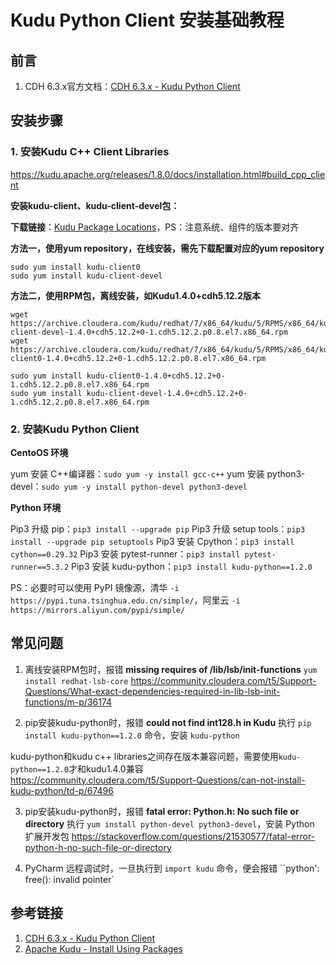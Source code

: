 # Kudu Python Client 安装基础教程


## 前言

1. CDH 6.3.x官方文档：[CDH 6.3.x - Kudu Python Client](https://docs.cloudera.com/documentation/enterprise/6/6.3/topics/kudu_development.html#concept_jmn_dhc_jkb)


## 安装步骤

### 1. 安装Kudu C++ Client Libraries

https://kudu.apache.org/releases/1.8.0/docs/installation.html#build_cpp_client

**安装kudu-client、kudu-client-devel包：** 

**下载链接**：[Kudu Package Locations](https://kudu.apache.org/releases/1.8.0/docs/installation.html#install_packages)，PS：注意系统、组件的版本要对齐


**方法一，使用yum repository，在线安装，需先下载配置对应的yum repository**

```Shell
sudo yum install kudu-client0
sudo yum install kudu-client-devel
```

**方法二，使用RPM包，离线安装，如Kudu1.4.0+cdh5.12.2版本**

```Shell
wget https://archive.cloudera.com/kudu/redhat/7/x86_64/kudu/5/RPMS/x86_64/kudu-client-devel-1.4.0+cdh5.12.2+0-1.cdh5.12.2.p0.8.el7.x86_64.rpm
wget https://archive.cloudera.com/kudu/redhat/7/x86_64/kudu/5/RPMS/x86_64/kudu-client0-1.4.0+cdh5.12.2+0-1.cdh5.12.2.p0.8.el7.x86_64.rpm

sudo yum install kudu-client0-1.4.0+cdh5.12.2+0-1.cdh5.12.2.p0.8.el7.x86_64.rpm
sudo yum install kudu-client-devel-1.4.0+cdh5.12.2+0-1.cdh5.12.2.p0.8.el7.x86_64.rpm
```


### 2. 安装Kudu Python Client

**CentoOS 环境**

yum 安装 C++编译器：`sudo yum -y install gcc-c++`
yum 安装 python3-devel：`sudo yum -y install python-devel python3-devel`

**Python 环境**

Pip3 升级 pip：`pip3 install --upgrade pip`
Pip3 升级 setup tools：`pip3 install --upgrade pip setuptools`
Pip3 安装 Cpython：`pip3 install cython==0.29.32`
Pip3 安装 pytest-runner：`pip3 install pytest-runner==5.3.2`
Pip3 安装 kudu-python：`pip3 install kudu-python==1.2.0`


PS：必要时可以使用 PyPI 镜像源，清华 `-i https://pypi.tuna.tsinghua.edu.cn/simple/`，阿里云 `-i https://mirrors.aliyun.com/pypi/simple/`

## 常见问题

1. 离线安装RPM包时，报错 **missing requires of /lib/lsb/init-functions**
`yum install redhat-lsb-core`
https://community.cloudera.com/t5/Support-Questions/What-exact-dependencies-required-in-lib-lsb-init-functions/m-p/36174

2. pip安装kudu-python时，报错 **could not find int128.h in Kudu**
执行 `pip install kudu-python==1.2.0` 命令，安装 `kudu-python`

kudu-python和kudu c++ libraries之间存在版本兼容问题，需要使用`kudu-python==1.2.0`才和kudu1.4.0兼容
https://community.cloudera.com/t5/Support-Questions/can-not-install-kudu-python/td-p/67496

3. pip安装kudu-python时，报错 **fatal error: Python.h: No such file or directory**
执行 `yum install python-devel python3-devel`，安装 Python 扩展开发包
https://stackoverflow.com/questions/21530577/fatal-error-python-h-no-such-file-or-directory

4. PyCharm 远程调试时，一旦执行到 `import kudu` 命令，便会报错 ``python': free(): invalid pointer`
## 参考链接

1. [CDH 6.3.x - Kudu Python Client](https://docs.cloudera.com/documentation/enterprise/6/6.3/topics/kudu_development.html#concept_jmn_dhc_jkb)
2. [Apache Kudu - Install Using Packages](https://kudu.apache.org/releases/1.8.0/docs/installation.html#install_packages)


